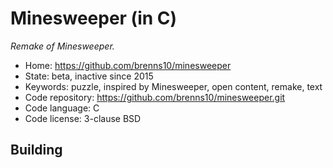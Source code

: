 # Minesweeper (in C)

_Remake of Minesweeper._

- Home: https://github.com/brenns10/minesweeper
- State: beta, inactive since 2015
- Keywords: puzzle, inspired by Minesweeper, open content, remake, text
- Code repository: https://github.com/brenns10/minesweeper.git
- Code language: C
- Code license: 3-clause BSD

## Building

